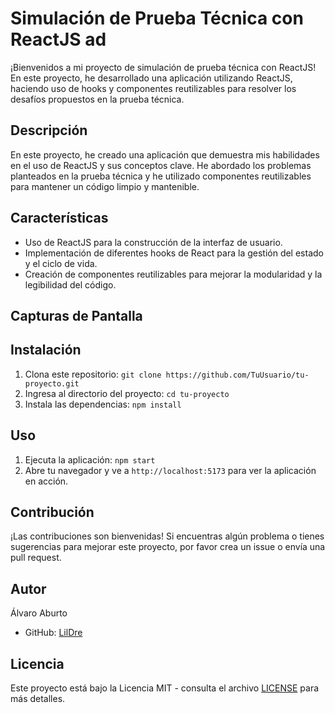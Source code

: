 # Simulación de Prueba Técnica con ReactJS ad

¡Bienvenidos a mi proyecto de simulación de prueba técnica con ReactJS! En este proyecto, he desarrollado una aplicación utilizando ReactJS, haciendo uso de hooks y componentes reutilizables para resolver los desafíos propuestos en la prueba técnica.

## Descripción

En este proyecto, he creado una aplicación que demuestra mis habilidades en el uso de ReactJS y sus conceptos clave. He abordado los problemas planteados en la prueba técnica y he utilizado componentes reutilizables para mantener un código limpio y mantenible.

## Características

- Uso de ReactJS para la construcción de la interfaz de usuario.
- Implementación de diferentes hooks de React para la gestión del estado y el ciclo de vida.
- Creación de componentes reutilizables para mejorar la modularidad y la legibilidad del código.

## Capturas de Pantalla

## Instalación

1. Clona este repositorio: `git clone https://github.com/TuUsuario/tu-proyecto.git`
2. Ingresa al directorio del proyecto: `cd tu-proyecto`
3. Instala las dependencias: `npm install`

## Uso

1. Ejecuta la aplicación: `npm start`
2. Abre tu navegador y ve a `http://localhost:5173` para ver la aplicación en acción.

## Contribución

¡Las contribuciones son bienvenidas! Si encuentras algún problema o tienes sugerencias para mejorar este proyecto, por favor crea un issue o envía una pull request.

## Autor

Álvaro Aburto

- GitHub: [LilDre](https://github.com/LilDre7)

## Licencia

Este proyecto está bajo la Licencia MIT - consulta el archivo [LICENSE](LICENSE) para más detalles.

